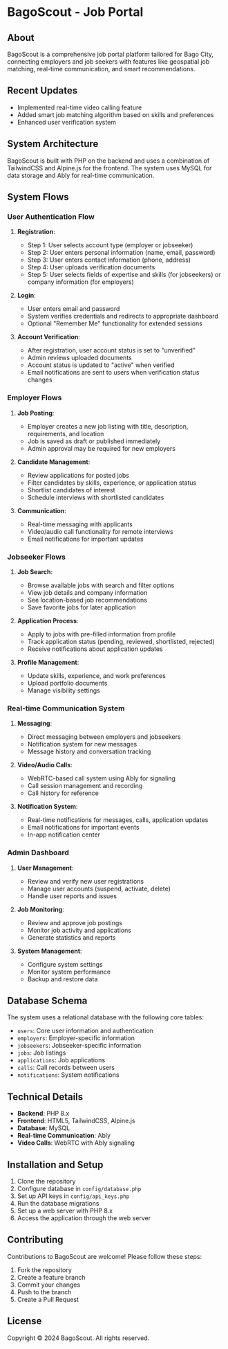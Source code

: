 # BagoScout - Job Portal

## About

BagoScout is a comprehensive job portal platform tailored for Bago City, connecting employers and job seekers with features like geospatial job matching, real-time communication, and smart recommendations.

## Recent Updates

- Implemented real-time video calling feature
- Added smart job matching algorithm based on skills and preferences
- Enhanced user verification system

## System Architecture

BagoScout is built with PHP on the backend and uses a combination of TailwindCSS and Alpine.js for the frontend. The system uses MySQL for data storage and Ably for real-time communication.

## System Flows

### User Authentication Flow

1. **Registration**:
   - Step 1: User selects account type (employer or jobseeker)
   - Step 2: User enters personal information (name, email, password)
   - Step 3: User enters contact information (phone, address)
   - Step 4: User uploads verification documents
   - Step 5: User selects fields of expertise and skills (for jobseekers) or company information (for employers)

2. **Login**:
   - User enters email and password
   - System verifies credentials and redirects to appropriate dashboard
   - Optional "Remember Me" functionality for extended sessions

3. **Account Verification**:
   - After registration, user account status is set to "unverified"
   - Admin reviews uploaded documents
   - Account status is updated to "active" when verified
   - Email notifications are sent to users when verification status changes

### Employer Flows

1. **Job Posting**:
   - Employer creates a new job listing with title, description, requirements, and location
   - Job is saved as draft or published immediately
   - Admin approval may be required for new employers

2. **Candidate Management**:
   - Review applications for posted jobs
   - Filter candidates by skills, experience, or application status
   - Shortlist candidates of interest
   - Schedule interviews with shortlisted candidates

3. **Communication**:
   - Real-time messaging with applicants
   - Video/audio call functionality for remote interviews
   - Email notifications for important updates

### Jobseeker Flows

1. **Job Search**:
   - Browse available jobs with search and filter options
   - View job details and company information
   - See location-based job recommendations
   - Save favorite jobs for later application

2. **Application Process**:
   - Apply to jobs with pre-filled information from profile
   - Track application status (pending, reviewed, shortlisted, rejected)
   - Receive notifications about application updates

3. **Profile Management**:
   - Update skills, experience, and work preferences
   - Upload portfolio documents
   - Manage visibility settings

### Real-time Communication System

1. **Messaging**:
   - Direct messaging between employers and jobseekers
   - Notification system for new messages
   - Message history and conversation tracking

2. **Video/Audio Calls**:
   - WebRTC-based call system using Ably for signaling
   - Call session management and recording
   - Call history for reference

3. **Notification System**:
   - Real-time notifications for messages, calls, application updates
   - Email notifications for important events
   - In-app notification center

### Admin Dashboard

1. **User Management**:
   - Review and verify new user registrations
   - Manage user accounts (suspend, activate, delete)
   - Handle user reports and issues

2. **Job Monitoring**:
   - Review and approve job postings
   - Monitor job activity and applications
   - Generate statistics and reports

3. **System Management**:
   - Configure system settings
   - Monitor system performance
   - Backup and restore data

## Database Schema

The system uses a relational database with the following core tables:

- `users`: Core user information and authentication
- `employers`: Employer-specific information
- `jobseekers`: Jobseeker-specific information
- `jobs`: Job listings
- `applications`: Job applications
- `calls`: Call records between users
- `notifications`: System notifications

## Technical Details

- **Backend**: PHP 8.x
- **Frontend**: HTML5, TailwindCSS, Alpine.js
- **Database**: MySQL
- **Real-time Communication**: Ably
- **Video Calls**: WebRTC with Ably signaling

## Installation and Setup

1. Clone the repository
2. Configure database in `config/database.php`
3. Set up API keys in `config/api_keys.php`
4. Run the database migrations
5. Set up a web server with PHP 8.x
6. Access the application through the web server

## Contributing

Contributions to BagoScout are welcome! Please follow these steps:

1. Fork the repository
2. Create a feature branch
3. Commit your changes
4. Push to the branch
5. Create a Pull Request

## License

Copyright © 2024 BagoScout. All rights reserved.
